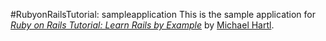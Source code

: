 #RubyonRailsTutorial: sampleapplication
This is the sample application for
[*Ruby on Rails Tutorial: Learn Rails by Example*](http://railstutorial.org/)
by [Michael Hartl](http://michaelhartl.com/).